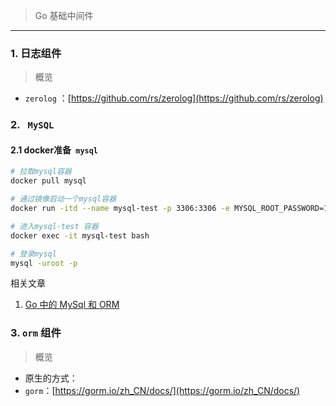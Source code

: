 > Go 基础中间件

---



### 1. 日志组件

> 概览

- `zerolog` ：[https://github.com/rs/zerolog](https://github.com/rs/zerolog)  

### 2. ` MySQL` 

#### 2.1 docker准备` mysql` 

```bash
# 拉取mysql容器
docker pull mysql

# 通过镜像启动一个mysql容器
docker run -itd --name mysql-test -p 3306:3306 -e MYSQL_ROOT_PASSWORD=123456 mysql

# 进入mysql-test 容器
docker exec -it mysql-test bash

# 登录mysql
mysql -uroot -p
```



相关文章

1. [Go 中的 MySql 和 ORM](https://studygolang.com/articles/6992) 

### 3. `orm` 组件

> 概览

- 原生的方式：
- `gorm`：[https://gorm.io/zh_CN/docs/](https://gorm.io/zh_CN/docs/)  

